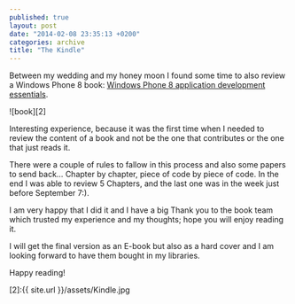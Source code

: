 ```yaml
---
published: true
layout: post
date: "2014-02-08 23:35:13 +0200"
categories: archive
title: "The Kindle"
---
```


Between my wedding and my honey moon I found some time to also review a Windows Phone 8 book: [Windows Phone 8 application development essentials][1].

![book][2]

Interesting experience, because it was the first time when I needed to review the content of a book and not be the one that contributes or the one that just reads it.

There were a couple of rules to fallow in this process and also some papers to send back… Chapter by chapter, piece of code by piece of code. In the end I was able to review 5 Chapters, and the last one was in the week just before September 7:).

I am very happy that I did it and I have a big Thank you to the book team which trusted my experience and my thoughts; hope you will enjoy reading it.

I will get the final version as an E-book but also as a hard cover and I am looking forward to have them bought in my libraries.

Happy reading!

[1]:http://www.packtpub.com/windows-phone-8-application-development-essentials/book
[2]:{{ site.url }}/assets/Kindle.jpg
